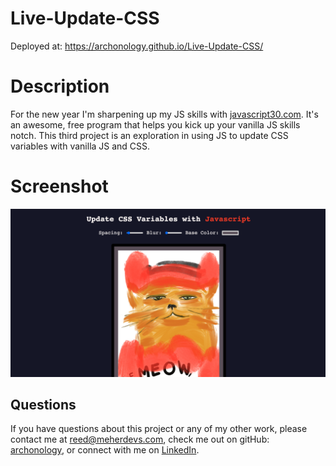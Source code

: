 # Live-Update-CSS

Deployed at: https://archonology.github.io/Live-Update-CSS/

# Description
For the new year I'm sharpening up my JS skills with [javascript30.com](https://javascript30.com/).  It's an awesome, free program that helps you kick up your vanilla JS skills notch.
This third project is an exploration in using JS to update CSS variables with vanilla JS and CSS. 

# Screenshot
![screenshot](./devs/Screen%20Shot%202023-01-02%20at%2015.05.12%20PM.png)

## Questions
If you have questions about this project or any of my other work, please contact me at reed@meherdevs.com, check me out on gitHub: [archonology](https://github.com/archonology), or connect with me on [LinkedIn](https://www.linkedin.com/in/reed-meher).

